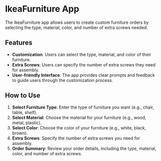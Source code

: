 # IkeaFurniture App

The IkeaFurniture app allows users to create custom furniture orders by selecting the type, material, color, and number of extra screws needed.

## Features

- **Customization**: Users can select the type, material, and color of their furniture.
- **Extra Screws**: Users can specify the number of extra screws they need for assembly.
- **User-friendly Interface**: The app provides clear prompts and feedback to guide users through the customization process.

## How to Use

1. **Select Furniture Type**: Enter the type of furniture you want (e.g., chair, table, shelf).
2. **Select Material**: Choose the material for your furniture (e.g., wood, metal, plastic).
3. **Select Color**: Choose the color of your furniture (e.g., white, black, brown).
4. **Extra Screws**: Specify the number of extra screws you need for assembly.
5. **Order Summary**: Review your order details, including the type, material, color, and number of extra screws.

